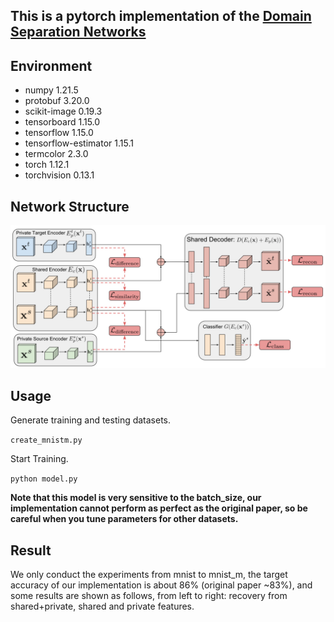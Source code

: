## This is a pytorch implementation of the [Domain Separation Networks](https://arxiv.org/abs/1608.06019)

## Environment
- numpy                1.21.5
- protobuf             3.20.0
- scikit-image         0.19.3
- tensorboard          1.15.0
- tensorflow           1.15.0
- tensorflow-estimator 1.15.1
- termcolor            2.3.0
- torch                1.12.1
- torchvision          0.13.1

## Network Structure

![model](./extra/model.jpg)

## Usage
Generate training and testing datasets.

`create_mnistm.py`

Start Training.

`python model.py`

**Note that this model is very sensitive to the batch_size, our implementation cannot perform as perfect as the
original paper, so be careful when you tune parameters for other datasets.** 

## Result

We only conduct the experiments from mnist to mnist_m, the target accuracy of our implementation is about 86% (original
paper ~83%), and some results are shown as follows, from left to right: recovery from shared+private, shared and private
features.
